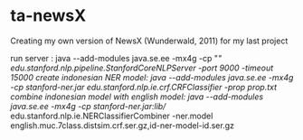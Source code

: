 # ta-newsX
Creating my own version of NewsX (Wunderwald, 2011) for my last project

run server : java --add-modules java.se.ee -mx4g -cp "*" edu.stanford.nlp.pipeline.StanfordCoreNLPServer -port 9000 -timeout 15000
create indonesian NER model: java --add-modules java.se.ee -mx4g -cp stanford-ner.jar edu.stanford.nlp.ie.crf.CRFClassifier -prop
prop.txt
combine indonesian model with english model: java --add-modules java.se.ee -mx4g -cp stanford-ner.jar:lib/* edu.stanford.nlp.ie.NERClassifierCombiner -ner.model english.muc.7class.distsim.crf.ser.gz,id-ner-model-id.ser.gz